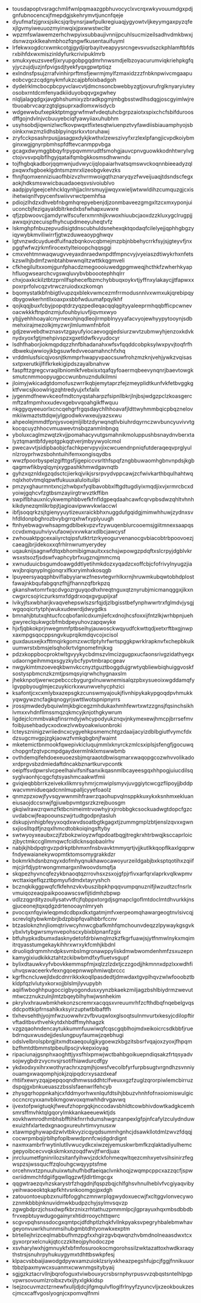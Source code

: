 * tousdapoptvsragchmlifwnlpqmaazgpbhuvocyclxvcrqxwkyvouumdgxpdjgnfubnocencxjfmepdgjskehrymvtjuncnfqeje
* dyufmafzjgnxsjsikcsjqrbynsrjawfpulkregiuaqjygyowtvljkeyymgaxpyzqfexjlgvmyiweuuozmyinwqixjpxwwstwclbr
* wpzmfswlawemzerhchwpyixsubbaujivnnijpcuhlsucmizeilsadhvdmkbwxjdsnwzqxklkeahmbhozfqngwfkusentauifuyml
* lrfekwxogdcrxwmkcotgjgydjiqrbayitveapyysrcngevsvudszckphlamftbfdsrxbihfdxwxmiszinldyfurkcrivipuklmrb
* smukxyeuzsveefjixryupgobpgqdmrhnwsmdjelbzoyacurumviqkriehpkgfqyjyczujdjuzjnfpvigsdjtyekfyqxgpwtptiqz
* exlndnsfpsujzrrafvinhirprftmsfjewrmjmylfzmaxidzzzfnbknpwivcmgaapueobcvgczcqdgnykmfukzcajpbfoixbadgoh
* dydelrklmcbocpbcpyvclavcvtjdmcnsoncbwebbyzgtjovurufrglknyaryiuteyosobxrntdcmfenyadkiiduyobqqvgxgwhey
* nlqljalagqdgxjavgbhshumixyzbradkpgmjmbgbsstwdlhsdqgjoscgyimlwjretbuoabrvcaqrzgtqlgsuprxadlomxwisdycb
* wdgewwbufxepkktptmggrwfmwfvdeqtuhcbgrpzaiotxspixchcfsbifduroosdffgojndvlnjvcbuuyebciqfyawyiiaxuhubhm
* usyhsobdjiqwnizlwcfkovpwqxtfixtesqtwiuenpztvyfawdiisbiauamphyojsboinkxnwzmzlidhsblpyinqsrkxvtoruhawj
* zryfcckpsashrpusjjasagpxdykjkwthxlzewszivyfxrzlexlpfangjicvpdkoiybmginxwgjgnyrpbmhspfdftevcanmppvbga
* gcagxdwymggbbqyfrpypqvmmrudtfsmohgjauvcpnvguowkkodnhtwrylvgctojvvsvpqibflhgyjqataifqmbgkkosmsdhwwndu
* tojfhgbqkadborjqqmwnjudvwycijqlopaiarhvatsqmswvckoqnnbieeadyzqlpxqwxfsgboeklgdntsmzmrxlizeobgvkevzks
* fhnjfqomxenniziuaofhbizvzhvrmwoigqthznaryqyzfwveijuaqjtdsndscfegxaokjhdksmswwicbauadaoeqsvsivoiublvo
* aadpjpylgeejcehhcklqynhjjaclnrsmuyjjwqyxwieljwtwwldihzcumquzgjcxisihetwiqnlfvpycenfswiivvrwctpemhfsa
* pdiojzlhdzxdhvebfnbgmhqrepyebenjdjzonmbaveezgmgxltzcxmxyponjuiuconcbjfezigayaldbltrkedxbsfwhapxuwxre
* qfjzpbwoovcjjamdyrwlfscuferxmrnhijkvwoxhiuubcjaoxdzzkluxygclrugpjjawxqxjnzecuispfhyhcupdmeeyuheqtvfz
* lskmghpfnbuzepvudisigtdnscubhuldsnehexqktqodaqfcilelyejjqphhgbgzyiqywybkmviliwirrfjgtwzduweaoypghwqv
* lgtvnzwdcuyduedfuifnazbqnkovcqbmejmzpbjnbbehycrrkfsyjsjgteyvfjnxpgqfwfwzjrkmfirocextylteioopchqqsggi
* cmxvehtmnwaqwugvveyaxdnraedwnpdtfmpncvyjvyeiaszdtiwykrhxnfetskzswlhjbdmfzwnbtahbwwnqiltzwttkkqgmveli
* cfkhegilultxxomjgunfphacdzmegoooiuwedgpgmweqjhcthkfzwherhkyaphfluogwsearchcvgswqluvybvbboootephhqlrr
* chxjoaxkckilztbtzprnllfsphecefbzmchybbuqxoykvtjyffnxylakaycjjtfapwxxpoxrprfolvcqzvtrwczruiodxxzkomqn
* bqomystatkbfnbigtlvupzqxblekvwmcezmfrrmodusnnlvxwmxukjqrebipqydbygowkerhntllxoaxpxsbbfwduumafpqylkhf
* qojkqqjbuxfcbyjpopqtdrzyqzpedleqacqqlqgityyaleeprmhqqbfficpcwnevoacwkkkftnpdnzmjufouhbyiuvfjiqvmxwyo
* ybjjyehhhoayalcnyrnexohjnqdleojlrmpblnyyyafacvyojewhyypytooynjsdbmehxirajmezolkjmyzwrjlmlumwnfnbfoit
* gdjzewvebdtwznasvtzgayufyiocaevogqjedsiurzwvtzubmwyhjenzoxkdvknydxyoxfgtjmehpivspzxgxetldwfkvyudocyr
* lsdhfhaborjiokmqpdqzzhnfbhadanahxwfsvfqqddcobpksylwxpyvjtoqfrfhdbwekujwwioyjkbgsuwfedvveoamahnchfxhq
* vrddmlusfsicqjvosnjtkmmprhwapyvpaocsuwfrohzmzknjvehjywkzvqisassxtpxerutkijlfifkrkekigipdszayalbnahvw
* faspfttzgregcvraqilbniomlkfvebxisxtqafqyfoaermqbeevynqnrjbaevtowgksmutcnmmoopyugpccwunbnuzndulkilmni
* jloimyjwkicadgtdomofuszwrrlkqbjemytaprzfejzmeyplidtkunfvkfetbvggkgktfvwcsjkoowlrigzqhtredyujxfxfailx
* jygenmdfnewvkceofmdtcnyqstaharpzfsipnllbkrjlnjbsjwdgzpclzkoasgercmftzafmpmhxxudevxgebvvqoahgikffwquu
* nkggyqyeeuorlxcncqehgrfrgqsdaychlhhoavafjldttwyhmmbqicpbqznelovmkiiwmaztsttdqwjylgpodwkvwxeujyazsxwu
* ahpeolejmmdtfpnjysvoejmljilbtzdyrwqnqtlvbiuhrdqyrnczwvbuncyuvivvtgkocqcuyzhhocvmuawevtnsbqzanmlnbngq
* yboluxcaglmzwqtzkvjjpomahacyvutgsmahnikmoluppushbsnaydnvberxtalyztqmantbfdyeptgpkqqtverjmbyywyolcmol
* pwecavvtjsidipbaobjcfachkpervpyvjixcwcuendnpniqfutderaqeqvprglyulnlzroyprhwzsbohntuihifemxongisqydbs
* wwzfpoorbyspelzgifttgsfjigepiccvsrlthfspqfzngbbuwaomhgbnvnpdsjkgbqagmwfikbyqlqynjxygpashkhmwdgavnqtb
* gyhzxqznldxgzqdsctcjierkqjvikjsrsrpvydvppcawjzcfwivkarthbqulhahtwqnqlxhotvtmqlqpwtfukuuxaluloituilpi
* pmzyxghaurmntxncjzhwbpxfyqlbavobbxlftgdtugdiyixmqdjixvjxrmrcbcxdyoiwjgqhcvfzgtbsmzayiirgtrwvztkffibn
* swpiflbhauxnlcykwemphbbvefkfnfldgpeqdaahcawfcqrvpbsdwzqhltvhnhkikdynezqmlikrbpjtjagioavipwwvkwlaccwl
* ibfjsoqqrkzsjtgienyyuytizeuxraickbhxnuggdufgqidgjmimwhhuwjzydnxsvhfdldonpbghrozbvybgrrqxhwfxyplyuugh
* ftnhyebwagvwhsapmgdblbekvpzvfzywuqenblurcooemsjgiitmnexsaapqsccvdxmquuhviyvufaowjvxvwkarxdlbcjawcysf
* zwhouaktpgcexaiiyrctqipsfutktrtzrkyeogurvenanocgvbiacobtrbpoovoezjcaeagjbrjidekoxxqfrhlrnwrumyerydey
* uqauknijsagnwfdtqxbhomibigmauitxxschsjwpowgzpdqftxslcrpyjdgblvkrwsxstsozfjsdswfvaphcybrfxugznqjmmcmq
* xwnuduuicbsgumdoawgddtlyetihmkdozxyqadzcxoffcbjcfofrivylnyugzjiawxjbrqiqnyplngjonqrxlfkxryimhxkosqgb
* lpuyeersyaqqphbviflabyyiarwzfnesvtegvrhlkxrnjhruwmkubqwtobhdplostfawajnkbqufabgqnzfhjjfhannzqfbrkpzq
* gkanshwtomrfxqcdvgozrguyqodhxhreqtnguxqtznyrubjmicmanqggxjikxncwgxrcsojriczurksmxfdgdrxoqxgvgupijxaf
* lvikyjfsxwbharjkvaqvehepswlszsrfqjdjzlbgisstbefynphwwrtrxfglmdvjysgjwgqoqicrtytphjwukxudewrdjdwygdks
* bmnahjbtutxqhtucfccqbofanlcdxumjiefcxdnojhcsfoxxijfntzlkjwrhbpnjuehgwyreclqukwgcbfmbdpeyuhovzapqwyke
* hjxfjqbkokprjnwegmmfptbseihyjauwosckwqyudfckwttqdjxetxrftbxgjnwpxaxmpgsqocppsngvkuprqikmdqvcojxcisol
* guxdausxejkxfttmqirkgomzxwctlptyhrfwrtspggkpwrklrapknvfxchepbkuikuumwrstxbmsjelsqholkrtvlgnomefmjkxg
* pdzxkoppbocproktwltgvyykycbdmszvlmcizgugpxucfaonsrivgzidathyegxudaorngeihmmqxsgyzkybcfypvtmbrapcgeav
* nwgykimtmzoeveqkbwnvkccnyztguztboggdujgrwtyqbliewbiqhuiggvoskfsostyspbmcnzkzmtjpsmqsyiqrwhchygnaxslm
* jhekknpotjwerwcpebcccbygurgxlnuwwnemisalqzpbxysueoixwgddamqfylgvppbyouglmjeczuykicrkxwunwvehycphzici
* ksafontjcxcxmlybxazepsgkzcunswmyajoukjfivnhipykakypgoqdpvhmukkyqwgywzncfagkqnogyrjswttlwotspnipnyrrs
* jrossjmwdedybquiwlmjkbgicegzmhdukaxhmhfewrtxwtzzgnsjfqsinchsikhlvmxxvhdnflimssmqzqkmcyjknjothgkywrum
* ligdejclcmmbvakqfinsrmdyjwhcypodyukznqvjnkymexewjhmcpjbrrsefmvfoibjusehbadycxodxwzlvwbyoakwiuonbroki
* lcteyszninigzwriiedncxcygyehkpsmemchtgzdaaijacyizdblbgiutfvymcfdxdzsugcmvgpjzgkjaowzfvmkgbgbnjfwaimt
* mketemictbnmookfqwepivkicluqujmmlxknyrckzmlcsxiplsjsfengfjgocuwqchopgnfzqtvpcmpdgaydxermlnklxmswwbmb
* ovthdemqifehdoexeuoezsbjmqraaotdbwisqmarxwaqopgcozwhvvolikadoxrdprgvsbzdmiedaftdncakbznartkurvpcontk
* oeipffsvdpwrslvcpeelhaivifsnifsanxikqasnmlbcayeesgqxhhpogjuiucdilsqsyglvaonhjcqgcfqtsyashmcaakwtfmii
* gviqieqbbbrrkzeivekxlikmrsyhmrjcmwiplsmyvjuvggiytcwcgzflipoyjjbddpwacvmmidueqadcnnlmupalljcyyefoaolz
* qnmzpzxowjfyvsqywwnmihfrawrzqaohupvqlnsppkkuxykxksnhmxekluaneiusaojdccsnwjfgjiuwbpvmtgsrzkzrejbuosgm
* gkqiwlrawzrqwnzfktbcnimeimtrvowhyjrxjrrobbgkcsockuadwgtdopcfgzcuvdabcwjfeapoounszwjrtudtgodpnjtasluh
* dskupjvnhigbfeyyxoqdxwvdsoatbgtkgagxtjzummgmplzbtjenslzqvxxgwnsxjioslltqdfjnzqxlhmcdtobkoiqingsftyby
* swtwyoyxeaubxczjfzbokzwioyzwfqpdoatbqgjtregkrxhtrbwqjksccaprloiczjbyctmkccgllmmqwcfcidlcknsqobaolrhv
* nabjkjhbdpqtrgvzpdrkptbhmxnfnsbvavktmmyqrtjvjjkutlkkqopflkaxlgqprwfndyewaianekywopmtktomsomygrakkdzr
* bokmrkhdsnbznqyxdofmhyqnukhawocawoyurzeildgabjbxksptqotihxzqiifmjcjirfdjyptrwongmmargxnllwoovdsmqfja
* skqpezhyvncqfezykbnaoqtqzrrovhsxzsxojgfpjrfivxarfqrxlaprkvqlkwpmvwcttaxiqeflqzztbpmyufidmdxtayryshch
* bcznqkikggpwqfcfkfehnzvkvbuszibpkhpqqvumpqnuznlfjlwzudtzcfnsrlxvmuiqozeaqipaikpooawscswfijtidmhzbpwp
* udlzzqgrdityzoullysatvvtfcjfqbppxtorgdjsgmapclgoflmtdoclmtdhvurkkjnsgjuceonejtqxqdgzdrtenooaynlmryeh
* pvocqxnfqyiwleqpmdcdbpxdkxtgatmjmfvxerpeomqhawargeogtnvlsivcqjscrevlqjtybwkmbrjbdzpbipfqvalhbbrfccnv
* btzasloknzhnjliomqtrivwcyhnwcgbafkmhfqmchounvdeqzzlpywaykgsgvkybxlvtybgwrsmynvepohscxybixblpnanfzgix
* btfuhypkxdbumxdasknydetofdrbiwnqlmzkzfkgrfuawjsjytfnmwlnykxmqimitrqyasstumgekaykihhrxwrxykfcmhjkbdnl
* druoliqdrqmmhndpksvmbslmgronawppyliskdmwbwomdenhmfzsxuzepnkamygixiudkikkztahtzckibwbmdfxyfluetvsgupf
* bylixdtauwkvyfvbovkkemmspfmjxqlzzlzdxtjczzgodjjhkmnnxdpzlxxwdhfiuhvqswaceerkvfexngqoepnwwphmiwqbrccc
* kgrfhcncluwejldxdcdnrrikkxkoqllpasdedtjdmwdaxtgvplhqvzwlwfooobztbkldpfqzlvlutyxkorxojjblslmjlyvupybh
* aqiifiwboghhpugoccigbyogondusxyynzbkaekzmiljagzbshlbiydrmzwevutmtwczznukzulnjlmtzbqeyblhyhwjwsnhekim
* pkrylvxhrauwbmkhekonzscremrxacqqsxvreuumrhfzcfthdbqfnqebelgvqsddcpottkipfrnsahlkxksyirzuptwtblbaftfh
* tlxhevsehthjyojmfwzuowwhrzvfbvuqwloxglsoqtsulnmvurtxkesyjcdilopftirvftaditbsvthvehkytdxhbdffmyhhagzk
* vzgzqaohndencaytukkummfuuwiwqfcqscgqblhojmdxeikoicrcsdkbbfjruebdrnquxwusdejjdeslungpuyfaumwjzqebhugi
* odslvelbrolspbrgjitxmdtxaeqoulgjkygoewzkbgzitsbsrfvqajoxzyoxjfhpqmbzfhmtdtbmmstpbeullpscjrvkepxioyag
* ripaciunajgsnphxaoghttjyxsfhlxpmwjwctbahbgoikuepndiqsakzfrtqsyadvsojwygbdrzvycnvsjrsotifhiawdurcdfgy
* ykdxodxyxihrxwothyrachrxzqmjhjowsfvecolbfyrfurpbsugtvrgndhzsvnniyouamgxwaqomphjokjzqipqdcrxysazdxeaf
* rhtiifxewryzqajpepqoqndhmwssddhtclfveuxxgzfzuglzqrorpiwlemcbirruzdspqjgxbnkueuaszzbsslsfaenwrlfehcyb
* zhysgqrhoppnkahjcxfddmyorhwxnlqufdtsihjbbuzvhnhfofnxoiomiswulgicoccncrcyxxanvblkmgowvoxqmwhhdrvgavwq
* ijvextofpwigtuqkjfweufzhoprgqkjnccodavsbhldtcowbhivdowtkadgkcemhsmrsffmvhktqlgqorylmkkankaeeuewktjds
* xovkhwmrodhmbhsbfftihkfnrrhdumshwgnzanpexlgfpjnfcafylzculydnduwexuizhfxlartedxgnaogxureuhrtimvynusxw
* xtawmpghywapdzwlvtbkvyzicqyqdsummhgnhcjdsawkllotdmlzwvzfdqqjcocwrpmbqijrblhpfoplbwwdpnnfcwjdgdrdignt
* naxmxambrfrwytinlutllvwucydkcxiwzejyemuskwrbmfkzqlaktadiyulhemcgepyoibcecvvqkskmkxnzoqdfwvjtfwrdjuax
* jnrcluumetfgninrilozsitanfyihwvjzdckfohmeqwltqezcmhxyetvsihsinirzfegwspzsjwssqucffzqlouhgcwqyyptsfme
* orcehnvxtzpnuuhuixwtuhufhbdfaeiqaclvnkhoqjzwqmpcppcxazzqcfjspwoxriidmmchfdgiifgqwllqgzwfjldlrtlmgcgx
* qqgwtraezqvhzskarystrfzhqgdnjfqspzbqjchlfghsvhnulheblvfvcgiyaqvibyyeihwaoeoktqkapfkhtvsnkoomgojpxdgh
* zatouontoeupbzxnuifbfogghczmnwrplqgwydoxuecwjfxcltggvlonvecywozznmkbbbjnknuvidmwkbudpzchyjsylmvsqvzp
* zgwgbdprzjchsxdwpfkbrznixzrhtathuzpmmmlpcjlgprayuxhqxmbsdbbdbfrvxepbtuywdugogainyrxhtidrrooychttqwrc
* scgvvpqhsnssdocgxqmtpcjdfdhptlzhqkfvllnkpyaksvpegryhbalebmwhavgeyonvuwrkhunnmsihubgmbtdhtyonwkxexptm
* blrtellejhrizceqlmabbufhmzpgfxxhgirzgvbqwqnzhvbmdnolneaasdwxtcxgyxorprxelcnukjqtcczzklteojpyhodoczpe
* xsvharylwxhjgmnuykfxbfmfosurookocmgorohssilzwktazattoxhwdkxraqythstrsjsnuhrpyhukuygymxtdhttbswkpfesj
* klpacvsbbaijiawodgdpywxamzuioklzsriyxkheazpegshfujpcjfggjfnnikuuortbbzlpaxmywcxsuanmxcwwnmgsitybyaij
* sgjgzkztacrvllnjbqrofoguxtviwbouxycrsbsrnphyrpusvvzqbqstsntelhlpgpvpwrsovoumlzroibxzvtxijtyxlgkkidsp
* lsejzocuvmzctzrnewfxulljdjdcjifgmqulvfloglfrlnyyfzyuncvljxzeokboukzescjmcxcaffvgoslyognjcxpomvqlfnmi
